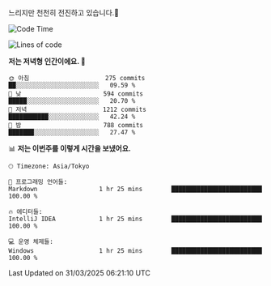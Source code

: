 느리지만 천천히 전진하고 있습니다.🐢

<!--START_SECTION:waka-->
![Code Time](http://img.shields.io/badge/Code%20Time-1%2C547%20hrs%2046%20mins-blue)

![Lines of code](https://img.shields.io/badge/%EC%A0%80%EB%8A%94%20%EC%97%AC%ED%83%9C%EA%B9%8C%EC%A7%80%20-916.3%20thousand%20%EC%A4%84%EC%9D%98%20%EC%BD%94%EB%93%9C%EB%A5%BC%20%EC%9E%91%EC%84%B1%ED%96%88%EC%96%B4%EC%9A%94.-blue)

**저는 저녁형 인간이에요. 🦉** 

```text
🌞 아침                     275 commits         ██░░░░░░░░░░░░░░░░░░░░░░░   09.59 % 
🌆 낮　                     594 commits         █████░░░░░░░░░░░░░░░░░░░░   20.70 % 
🌃 저녁                     1212 commits        ███████████░░░░░░░░░░░░░░   42.24 % 
🌙 밤　                     788 commits         ███████░░░░░░░░░░░░░░░░░░   27.47 % 
```


📊 **저는 이번주를 이렇게 시간을 보냈어요.** 

```text
🕑︎ Timezone: Asia/Tokyo

💬 프로그래밍 언어들: 
Markdown                 1 hr 25 mins        █████████████████████████   100.00 % 

🔥 에디터들: 
IntelliJ IDEA            1 hr 25 mins        █████████████████████████   100.00 % 

💻 운영 체제들: 
Windows                  1 hr 25 mins        █████████████████████████   100.00 % 
```


 Last Updated on 31/03/2025 06:21:10 UTC
<!--END_SECTION:waka-->
